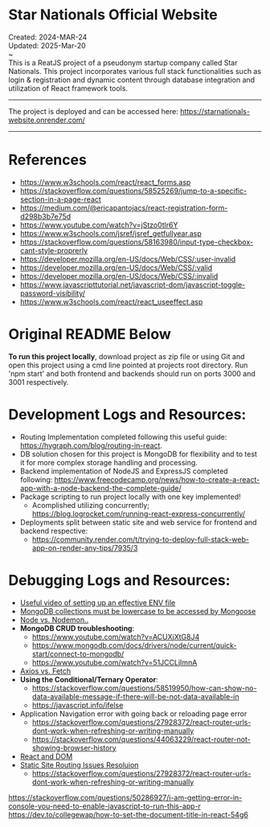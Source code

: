 # Star Nationals Official Website
Created: 2024-MAR-24 \
Updated: 2025-Mar-20 \
~ \
This is a ReatJS project of a pseudonym startup company called Star Nationals.
 This project incorporates various full stack functionalities such as login & registration and dynamic
 content through database integration and utilization of React framework tools.

----

The project is deployed and can be accessed here: https://starnationals-website.onrender.com/

----

# References
- https://www.w3schools.com/react/react_forms.asp
- https://stackoverflow.com/questions/58525269/jump-to-a-specific-section-in-a-page-react
- https://medium.com/@ericapantojacs/react-registration-form-d298b3b7e75d
- https://www.youtube.com/watch?v=jStzo0tlr6Y
- https://www.w3schools.com/jsref/jsref_getfullyear.asp
- https://stackoverflow.com/questions/58163980/input-type-checkbox-cant-style-proprerly
- https://developer.mozilla.org/en-US/docs/Web/CSS/:user-invalid
- https://developer.mozilla.org/en-US/docs/Web/CSS/:valid
- https://developer.mozilla.org/en-US/docs/Web/CSS/:invalid
- https://www.javascripttutorial.net/javascript-dom/javascript-toggle-password-visibility/
- https://www.w3schools.com/react/react_useeffect.asp


# Original README Below
**To run this project locally**, download project as zip file or using Git and open this project using a cmd line pointed at projects root directory. Run 'npm start' and both frontend and backends should run on ports 3000 and 3001 respectively.

# Development Logs and Resources:
- Routing Implementation completed following this useful guide: https://hygraph.com/blog/routing-in-react.
- DB solution chosen for this project is MongoDB for flexibility and to test it for more complex storage handling and processing.
- Backend implementation of NodeJS and ExpressJS completed following: https://www.freecodecamp.org/news/how-to-create-a-react-app-with-a-node-backend-the-complete-guide/
- Package scripting to run project locally with one key implemented!
    - Acomplished utilizing concurrently; https://blog.logrocket.com/running-react-express-concurrently/
- Deployments split between static site and web service for frontend and backend respective:
    - https://community.render.com/t/trying-to-deploy-full-stack-web-app-on-render-any-tips/7935/3

# Debugging Logs and Resources:
- [Useful video of setting up an effective ENV file](https://www.youtube.com/watch?v=hZUNMYU4Kzo)
- [MongoDB collections must be lowercase to be accessed by Mongoose](https://stackoverflow.com/questions/71842510/mongoose-query-always-returns-empty-array)
- [Node vs. Nodemon..](https://stackoverflow.com/questions/3302959/how-to-restart-a-node-js-server)
- **MongoDB CRUD troubleshooting**:
    - https://www.youtube.com/watch?v=ACUXjXtG8J4
    - https://www.mongodb.com/docs/drivers/node/current/quick-start/connect-to-mongodb/
    - https://www.youtube.com/watch?v=51JCCLjImnA
- [Axios vs. Fetch](https://stackoverflow.com/questions/40844297/what-is-difference-between-axios-and-fetch)
- **Using the Conditional/Ternary Operator**:
    - https://stackoverflow.com/questions/58519950/how-can-show-no-data-available-message-if-there-will-be-not-data-available-in
    - https://javascript.info/ifelse
- Application Navigation error with going back or reloading page error
    - https://stackoverflow.com/questions/27928372/react-router-urls-dont-work-when-refreshing-or-writing-manually
    - https://stackoverflow.com/questions/44063229/react-router-not-showing-browser-history
- [React and DOM](https://stackoverflow.com/questions/59924585/im-getting-an-error-using-react-invalid-dom-property-for-did-you-mean-htm)
- [Static Site Routing Issues Resoluion](https://docs.render.com/deploy-create-react-app)
    - https://stackoverflow.com/questions/27928372/react-router-urls-dont-work-when-refreshing-or-writing-manually

https://stackoverflow.com/questions/50286927/i-am-getting-error-in-console-you-need-to-enable-javascript-to-run-this-app-r
https://dev.to/collegewap/how-to-set-the-document-title-in-react-54g6